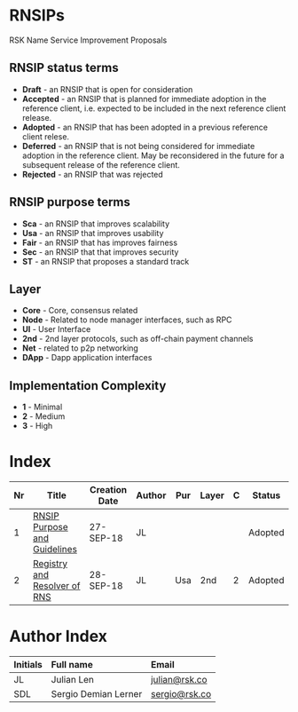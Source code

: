 # RNSIPs

RSK Name Service Improvement Proposals

## RNSIP status terms
* **Draft** - an RNSIP that is open for consideration
* **Accepted** - an RNSIP that is planned for immediate adoption in the reference client, i.e. expected to be included in the next reference client release.
* **Adopted** - an RNSIP that has been adopted in a previous reference client relese.
* **Deferred** - an RNSIP that is not being considered for immediate adoption in the reference client. May be reconsidered in the future for a subsequent release of the reference client.
* **Rejected** - an RNSIP that was rejected

## RNSIP purpose terms
* **Sca** - an RNSIP that improves scalability
* **Usa** - an RNSIP that improves usability
* **Fair** - an RNSIP that has improves fairness
* **Sec** - an RNSIP that that improves security
* **ST** - an RNSIP that proposes a standard track

## Layer
* **Core** - Core, consensus related
* **Node** - Related to node manager interfaces, such as RPC
* **UI** - User Interface
* **2nd** - 2nd layer protocols, such as off-chain payment channels
* **Net** - related to p2p networking
* **DApp** - Dapp application interfaces


## Implementation Complexity
* **1** - Minimal
* **2** - Medium
* **3** - High

# Index

| Nr       | Title                                                                            | Creation Date | Author| Pur      | Layer    | C | Status   |
|----------|----------------------------------------------------------------------------------|-----------|-----------|----------|----------|---|----------|
| 1        | [RNSIP Purpose and Guidelines](IPs/RNSIP01.md)                                   | 27-SEP-18 | JL        |          |          |   | Adopted  |
| 2        | [Registry and Resolver of RNS](IPs/RNSIP02.md)                                   | 28-SEP-18 | JL        | Usa      | 2nd      | 2 | Adopted  |

# Author Index
| Initials | Full name                    | Email |
| -------- | :----------------------------| :-----|
| JL       | Julian Len                   | julian@rsk.co |
| SDL      | Sergio Demian Lerner         | sergio@rsk.co |

